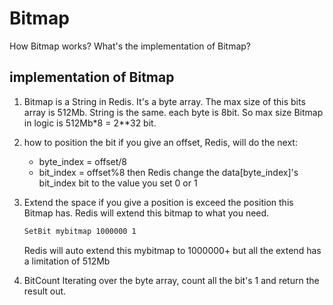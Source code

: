 # Bitmap 

How Bitmap works? What's the implementation of Bitmap?

## implementation of Bitmap

1. Bitmap is a String in Redis. It's a byte array.
    The max size of this bits array is 512Mb. String is the same.
    each byte is 8bit. So max size Bitmap in logic is 512Mb*8 = 2**32 bit.

2. how to position the bit
    if you give an offset, Redis, will do the next:
    * byte_index = offset/8
    * bit_index = offset%8
    then Redis change the data[byte_index]'s bit_index bit to the value you set 0 or 1

3. Extend the space
    if you give a position is exceed the position this Bitmap has. Redis will extend this bitmap to what you need.

    ```bash
    SetBit mybitmap 1000000 1
    ```

    Redis will auto extend this mybitmap to 1000000+ but all the extend has a limitation of 512Mb

4. BitCount
    Iterating over the byte array, count all the bit's 1 and return the result out.